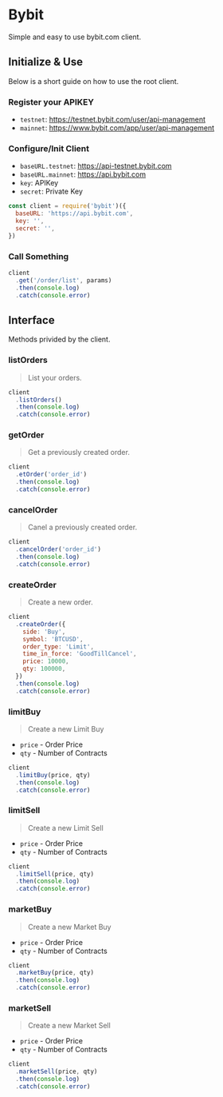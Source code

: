 # Bybit

Simple and easy to use bybit.com client.

## Initialize & Use

Below is a short guide on how to use the root client.

### Register your APIKEY

- `testnet`: https://testnet.bybit.com/user/api-management
- `mainnet`: https://www.bybit.com/app/user/api-management

### Configure/Init Client

- `baseURL.testnet`: https://api-testnet.bybit.com
- `baseURL.mainnet`: https://api.bybit.com
- `key`: APIKey
- `secret`: Private Key

```js
const client = require('bybit')({
  baseURL: 'https://api.bybit.com',
  key: '',
  secret: '',
})
```

### Call Something

```js
client
  .get('/order/list', params)
  .then(console.log)
  .catch(console.error)
```

## Interface

Methods privided by the client.

### listOrders

> List your orders.

```js
client
  .listOrders()
  .then(console.log)
  .catch(console.error)
```

### getOrder

> Get a previously created order.

```js
client
  .etOrder('order_id')
  .then(console.log)
  .catch(console.error)
```

### cancelOrder

> Canel a previously created order.

```js
client
  .cancelOrder('order_id')
  .then(console.log)
  .catch(console.error)
```

### createOrder

> Create a new order.

```js
client
  .createOrder({
    side: 'Buy',
    symbol: 'BTCUSD',
    order_type: 'Limit',
    time_in_force: 'GoodTillCancel',
    price: 10000,
    qty: 100000,
  })
  .then(console.log)
  .catch(console.error)
```

### limitBuy

> Create a new Limit Buy

- `price` - Order Price
- `qty` - Number of Contracts

```js
client
  .limitBuy(price, qty)
  .then(console.log)
  .catch(console.error)
```

### limitSell

> Create a new Limit Sell

- `price` - Order Price
- `qty` - Number of Contracts

```js
client
  .limitSell(price, qty)
  .then(console.log)
  .catch(console.error)
```

### marketBuy

> Create a new Market Buy

- `price` - Order Price
- `qty` - Number of Contracts

```js
client
  .marketBuy(price, qty)
  .then(console.log)
  .catch(console.error)
```

### marketSell

> Create a new Market Sell

- `price` - Order Price
- `qty` - Number of Contracts

```js
client
  .marketSell(price, qty)
  .then(console.log)
  .catch(console.error)
```
